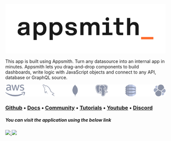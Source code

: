 ![](https://raw.githubusercontent.com/appsmithorg/appsmith/release/static/appsmith_logo_primary.png)

This app is built using Appsmith. Turn any datasource into an internal app in minutes. Appsmith lets you drag-and-drop components to build dashboards, write logic with JavaScript objects and connect to any API, database or GraphQL source.

![](https://raw.githubusercontent.com/appsmithorg/appsmith/release/static/images/integrations.png)

### [Github](https://github.com/appsmithorg/appsmith) • [Docs](https://docs.appsmith.com/?utm_source=github&utm_medium=social&utm_content=appsmith_docs&utm_campaign=null&utm_term=appsmith_docs) • [Community](https://community.appsmith.com/) • [Tutorials](https://github.com/appsmithorg/appsmith/tree/update/readme#tutorials) • [Youtube](https://www.youtube.com/appsmith) • [Discord](https://discord.gg/rBTTVJp)

##### You can visit the application using the below link

###### [![](https://assets.appsmith.com/git-sync/Buttons.svg) ](http://ec2-3-108-64-217.ap-south-1.compute.amazonaws.com/applications/62712be5b20ff705f8376701/pages/62712be5b20ff705f8376704) [![](https://assets.appsmith.com/git-sync/Buttons2.svg)](http://ec2-3-108-64-217.ap-south-1.compute.amazonaws.com/applications/62712be5b20ff705f8376701/pages/62712be5b20ff705f8376704/edit)
